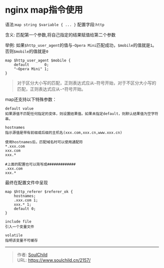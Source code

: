 # nginx map指令使用

<!--more-->
语法:`map string $variable { ... }`
配置字段:`http`

含义: 匹配第一个参数,将自己指定的结果赋值给第二个参数

举例:
如果`$http_user_agent`的值与`~Opera Mini`匹配成功，`$mobile`的值就是`1`。否则`$mobile`的值就是`0`
```
map $http_user_agent $mobile {
    default       0;
    "~Opera Mini" 1;
}
```
> 对于区分大小写的匹配，正则表达式应从`~`符号开始，对于不区分大小写的匹配，正则表达式应从`~*`符号开始。


map还支持以下特殊参数：
```
default value
如果源值不匹配任何指定的变体，则设置结果值。如果未指定default，则默认结果值为空字符串。
```

```
hostnames
指示源值是带有前缀或后缀的主机名(xxx.com,xxx.cn,www.xxx.cn)

使用hostnames后，匹配域名时可以使用通配符
*.xxx.com
xxx.com
xxx.*

#上面的配置也可以简写成#############
.xxx.com
xxx.*
```
最终在配置文件中呈现
```
map $http_referer $referer_ok {
    hostnames;
    .xxx.com 1;
    xxx.* 1;
    default 0;
}
```


```
include file
引入一个变量文件
```

```
volatile
指明该变量不可缓存
```


---

> 作者: [SoulChild](https://www.soulchild.cn)  
> URL: https://www.soulchild.cn/2157/  

